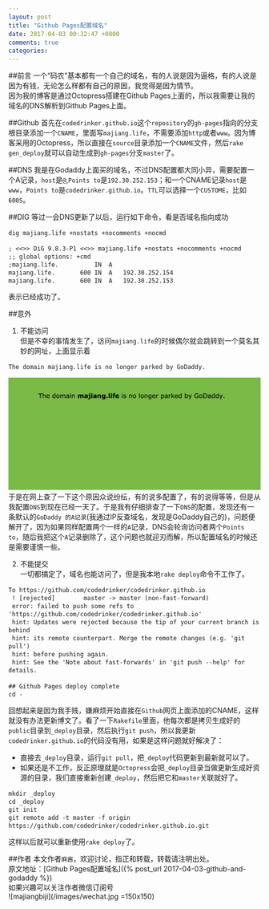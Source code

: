 ```yaml
---
layout: post
title: "Github Pages配置域名"
date: 2017-04-03 00:32:47 +0800
comments: true
categories: 
---
```


##前言
一个“码农”基本都有一个自己的域名，有的人说是因为逼格，有的人说是因为有钱，无论怎么样都有自己的原因，我觉得是因为情节。   
因为我的博客是通过Octopress搭建在Github Pages上面的，所以我需要让我的域名的DNS解析到Github Pages上面。

##Github
首先在`codedrinker.github.io`这个`repository`的`gh-pages`指向的分支根目录添加一个`CNAME`，里面写`majiang.life`，不需要添加`http`或者`www`。因为博客采用的Octopress，所以直接在`source`目录添加一个`CNAME`文件，然后`rake gen_deploy`就可以自动生成到`gh-pages`分支`master`了。

##DNS
我是在Godaddy上面买的域名，不过DNS配置都大同小异，需要配置一个A记录，`host`是`@`,`Points to`是`192.30.252.153`；和一个CNAME记录`host`是`www`，`Points to`是`codedrinker.github.io`。`TTL`可以选择一个`CUSTOME`，比如`600S`。

##DIG
等过一会DNS更新了以后，运行如下命令，看是否域名指向成功
```sh
dig majiang.life +nostats +nocomments +nocmd
```
```
; <<>> DiG 9.8.3-P1 <<>> majiang.life +nostats +nocomments +nocmd
;; global options: +cmd
;majiang.life.			IN	A
majiang.life.		600	IN	A	192.30.252.154
majiang.life.		600	IN	A	192.30.252.153
```
表示已经成功了。

##意外
1. 不能访问  
 但是不幸的事情发生了，访问`majiang.life`的时候偶尔就会跳转到一个莫名其妙的网址，上面显示着
 
 ```
 The domain majiang.life is no longer parked by GoDaddy.
 ```
 ![Error](/images/posts/godaddy.jpg) 
 于是在网上查了一下这个原因众说纷纭，有的说多配置了，有的说得等等，但是从我配置`DNS`到现在已经一天了。于是我有仔细排查了一下`DNS`的配置，发现还有一条默认的`GoDaddy 的A记录`(我通过IP反查域名，发现是GoDaddy自己的)，问题便解开了，因为如果同样配置两个一样的`A`记录，DNS会轮询访问者两个`Points to`，随后我把这个`A`记录删除了，这个问题也就迎刃而解，所以配置域名的时候还是需要谨慎一些。

2. 不能提交  
 一切都搞定了，域名也能访问了，但是我本地`rake deploy`命令不工作了。  

 ```
 To https://github.com/codedrinker/codedrinker.github.io
  ! [rejected]        master -> master (non-fast-forward)
  error: failed to push some refs to 'https://github.com/codedrinker/codedrinker.github.io'
  hint: Updates were rejected because the tip of your current branch is behind
  hint: its remote counterpart. Merge the remote changes (e.g. 'git pull')
  hint: before pushing again.
  hint: See the 'Note about fast-forwards' in 'git push --help' for details.

 ## Github Pages deploy complete
 cd -
 ```

 回想起来是因为我手贱，嫌麻烦开始直接在`Github`网页上面添加的CNAME，这样就没有办法更新博文了。看了一下`Rakefile`里面，他每次都是拷贝生成好的`public`目录到`_deploy`目录，然后执行`git push`，所以我更新`codedrinker.github.io`的代码没有用，如果是这样问题就好解决了：   

 - 直接去`_deploy`目录，运行`git pull`，把`_deploy`代码更新到最新就可以了。
 - 如果还是不工作，反正原理就是`Octopress`会把`_deploy`目录当做更新生成好资源的目录，我们直接重新创建`_deploy`，然后把它和`master`关联就好了。

 ```
 mkdir _deploy
 cd _deploy
 git init
 git remote add -t master -f origin https://github.com/codedrinker/codedrinker.github.io.git
 ```

 这样以后就可以重新使用`rake deploy`了。

##作者
本文作者`麻酱`，欢迎讨论，指正和转载，转载请注明出处。  
原文地址：[Github Pages配置域名]({% post_url 2017-04-03-github-and-godaddy %})  
如果兴趣可以关注作者微信订阅号  
![majiangbiji](/images/wechat.jpg =150x150) 
